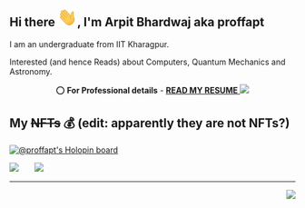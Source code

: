 <h2>Hi there <img src="https://raw.githubusercontent.com/ABSphreak/ABSphreak/master/gifs/Hi.gif" height="33px">, I'm Arpit Bhardwaj aka proffapt</h2>
I am an undergraduate from IIT Kharagpur. 

Interested (and hence Reads) about Computers, Quantum Mechanics and Astronomy.

<div align="center">
⭕️ <b>For Professional details</b> - <a href="https://github.com/proffapt/resume/raw/main/Arpit-Bhardwaj_RESUME.pdf"><b>READ MY RESUME</b> <img width="22px" src="https://img.icons8.com/bubbles/344/resume.png"></a>
</div>

## My ~~NFTs~~ 💰 (edit: apparently they are not NFTs?)
[![@proffapt's Holopin board](https://holopin.me/proffapt)](https://holopin.io/@proffapt)

<a href="https://github.com/proffapt">
<img height="180" src="https://github-readme-stats-eight-theta.vercel.app/api/top-langs/?username=proffapt&layout=compact&langs_count=8&theme=nightowl"/>
</a>
<a href="https://github.com/proffapt">
<img width="460" src="https://github-readme-stats-eight-theta.vercel.app/api?username=proffapt&show_icons=true&theme=nightowl&include_all_commits=true&count_private=true" align="right"/>
</a>



<hr>
<p>
<a href="https://www.linkedin.com/in/proffapt/">
  <img src="https://komarev.com/ghpvc/?username=proffapt&style=flat-square" align="right"/>
</a> 
</p>
